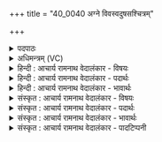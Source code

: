 +++
title = "40_0040 अग्ने विवस्वदुषसश्चित्रम्"

+++
<details><summary>पदपाठः</summary>

अ꣡ग्ने꣢। वि꣡व꣢꣯स्वत्। वि। व꣣स्वत्। उष꣡सः꣢। चि꣣त्र꣢म्। रा꣡धः꣢꣯। अ꣣मर्त्य। अ। मर्त्य। आ꣢। दा꣣शु꣡षे꣢। जा꣣तवेदः। जात। वेदः। वह। त्व꣢म्। अ꣣द्य꣢। अ꣣। द्य꣢। दे꣣वा꣢न्। उ꣣षर्बु꣡धः꣢। उ꣣षः। बु꣡धः꣢꣯। ४०।
</details>

<details><summary>अधिमन्त्रम् (VC)</summary>

- अग्निः
- प्रस्कण्वः काण्वः
- बृहती
- मध्यमः
- आग्नेयं काण्डम्
</details>

<details><summary>हिन्दी : आचार्य रामनाथ वेदालंकार - विषयः</summary>

परमेश्वर हमें क्या प्रदान करे, यह कहते हैं।
</details>

<details><summary>हिन्दी : आचार्य रामनाथ वेदालंकार - पदार्थः</summary>

पदार्थान्वय -  हे (अमर्त्य) स्वरूप से मरणधर्मरहित, (जातवेदः) सर्वज्ञ, सर्वव्यापक, ज्ञाननिधि, (अग्ने) प्रकाशस्वरूप परमात्मन् ! (त्वम्) आप (अद्य) आज (दाशुषे) धन-धान्य, विद्या आदि का दान करनेवाले मुझे (उषसः) उषा के (चित्रम्) अद्भुत, (विवस्वत्) अज्ञान, दरिद्रता आदि के अन्धकार को दूर करनेवाले (राधः) सत्यरूप अथवा ज्योति-रूप धन को और (उषर्बुधः) उषःकाल में स्वयं जागने तथा अन्यों को जगानेवाले (देवान्) उत्तम विद्वानों तथा दिव्यगुणों को (आ वह) प्राप्त कराओ ॥६॥
</details>

<details><summary>हिन्दी : आचार्य रामनाथ वेदालंकार - भावार्थः</summary>

भावार्थ -  सब मनुष्य उषःकाल में प्रबुद्ध होनेवाले दिव्यगुणों को हृदय में धारण करते हुए उषा के समान तेज की किरणों से युक्त, प्राणवान्, यज्ञवान्, प्रबोधवान् और सत्यवान् होकर विद्वानों के संग से सदा जागरूक, सदाचारी और धर्मात्मा होवें ॥६॥
</details>

<details><summary>संस्कृत : आचार्य रामनाथ वेदालंकार - विषयः</summary>

परमेश्वरोऽस्मभ्यं किं दद्यादित्याह।
</details>

<details><summary>संस्कृत : आचार्य रामनाथ वेदालंकार - पदार्थः</summary>

पदार्थान्वय -  हे (अमर्त्य) स्वरूपेण मरणधर्मरहित, (जातवेदः) सर्वज्ञ, सर्वव्यापक, ज्ञाननिधे (अग्ने) प्रकाशस्वरूप परमात्मन् ! (त्वम् अद्य) अस्मिन् दिने। संहितायां निपातस्य च। अ० ६।३।१३६ इति दीर्घः। (दाशुषे) धनधान्यविद्यादिदानकर्त्रे मह्यम्। दाशृ दाने, दाश्वान्साह्वान् मीढ्वांश्च।’ अ० ६।१।१२ इति क्वसुप्रत्ययान्तो निपातः। (उषसः) प्रभातदीप्तेः (चित्रम्) अद्भुतम् (विवस्वत्) अज्ञानदारिद्र्यादितमो- विवासनशीलम् (राधः२) ऋतरूपं ज्योतीरूपं वा धनम्। राध इति धननाम। निघं० २।१०। उषसो धनं च ऋतं ज्योतिर्वा, यथोक्तम् ऋ॒तस्य॑ र॒श्मिम॑नु॒यच्छ॑माना। ऋ० १।१२३।१३, ऋ॒तस्य॒ पन्था॒मन्वे॑ति सा॒धु। ऋ० १।१२४।३, ज्योति॒र्विश्व॑स्मै॒ भुव॑नाय कृण्व॒ती। ऋ० १।९२।४, ज्योति॑ष्कृणोति सू॒नरी॑। ऋ० ७।८१।१’ इति। किञ्च, (उषर्बुधः) ये उषसि स्वयं बुध्यन्ते, सुप्तान् बोधयन्ति च तान् (देवान्) उत्तमान् विदुषो दिव्य-गुणान् वा। संहितायां देवाँ उषर्बुधः इत्यत्र दीर्घादटि समानपादे।’ अ० ८।३।९ इति नकारस्य रुत्वम्, आतोऽटि नित्यम्।’ अ० ८।३।३ इत्यनुनासिकश्च। (आ वह) प्रापय। संहितायां (द्व्यचोऽतस्तिङः। अ० ६।३।१३५ इति (दीर्घः) ॥६॥३
</details>

<details><summary>संस्कृत : आचार्य रामनाथ वेदालंकार - भावार्थः</summary>

भावार्थ -  सर्वे जना उषसि प्रबुध्यमानान् दिव्यगुणान् हृदि धारयन्तः, उषर्वद् रश्मिवन्तः प्राणवन्तो यज्ञवन्तः प्रबोधवन्तः सत्यवन्तश्च भूत्वा विदुषां सङ्गेन सदा जागरूकाः सदाचारिणो धर्मात्मानश्च भवेयुः ॥६॥
</details>

<details><summary>संस्कृत : आचार्य रामनाथ वेदालंकार - पादटिप्पनी</summary>

टिप्पनी -   १. ऋ० १।४४।१, साम १७८०। २. उषसः उषःसम्बन्धि चित्रं चायनीयं दर्शनीयं राधः तेजः, राधयति प्रकाशयतीति—इति भ०। ३. ऋग्भाष्ये दयानन्दर्षिरस्य मन्त्रस्य भावार्थमेवमाह—“मनुष्यैरीश्वराज्ञापालनाय स्वपुरुषार्थेन परमेश्वरम् अनलसान् उत्तमान् विदुषश्चाश्रित्य चक्रवर्तिराज्यविद्याश्रीः प्राप्तव्या” इत्यादि।
</details>